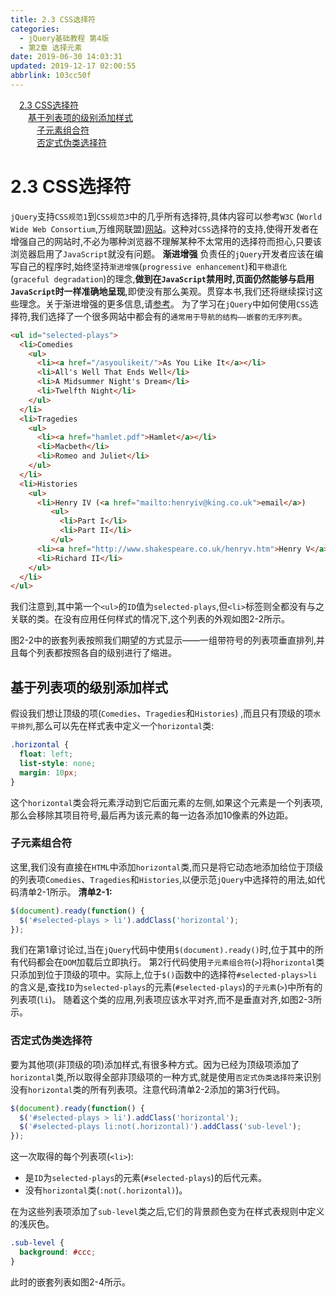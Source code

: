 ```yaml
---
title: 2.3 CSS选择符
categories: 
  - jQuery基础教程 第4版
  - 第2章 选择元素
date: 2019-06-30 14:03:31
updated: 2019-12-17 02:00:55
abbrlink: 103cc50f
---
```

<div id='my_toc'><a href="/ReadingNotes/103cc50f/#2-3-CSS选择符" class="header_1">2.3 CSS选择符</a>&nbsp;<br><a href="/ReadingNotes/103cc50f/#基于列表项的级别添加样式" class="header_2">基于列表项的级别添加样式</a>&nbsp;<br><a href="/ReadingNotes/103cc50f/#子元素组合符" class="header_3">子元素组合符</a>&nbsp;<br><a href="/ReadingNotes/103cc50f/#否定式伪类选择符" class="header_3">否定式伪类选择符</a>&nbsp;<br></div>
<style>.header_1{margin-left: 1em;}.header_2{margin-left: 2em;}.header_3{margin-left: 3em;}.header_4{margin-left: 4em;}.header_5{margin-left: 5em;}.header_6{margin-left: 6em;}</style>
<!--more-->
<script>if (navigator.platform.search('arm')==-1){document.getElementById('my_toc').style.display = 'none';}var e,p = document.getElementsByTagName('p');while (p.length>0) {e = p[0];e.parentElement.removeChild(e);}</script>

<!--end-->
# 2.3 CSS选择符 #
`jQuery`支持`CSS规范1`到`CSS规范3`中的几乎所有选择符,具体内容可以参考`W3C` (`World Wide Web Consortium`,万维网联盟)[网站](http://www.w3.org/Style/CSS/specs)。这种对`CSS`选择符的支持,使得开发者在增强自己的网站时,不必为哪种浏览器不理解某种不太常用的选择符而担心,只要该浏览器启用了`JavaScript`就没有问题。
**渐进增强**
负责任的`jQuery`开发者应该在编写自己的程序时,始终坚持`渐进增强`(`progressive enhancement`)和`平稳退化`(`graceful degradation`)的理念,**做到在`JavaScript`禁用时,页面仍然能够与启用`JavaScript`时一样准确地呈现**,即使没有那么美观。贯穿本书,我们还将继续探讨这些理念。关于渐进增强的更多信息,请[参考](http://en.wikipedia.org/wiki/Progressive_enhancement)。
为了学习在`jQuery`中如何使用`CSS`选择符,我们选择了一个很多网站中都会有的`通常用于导航的结构——嵌套的无序列表`。
```html
<ul id="selected-plays"> 
  <li>Comedies 
    <ul> 
      <li><a href="/asyoulikeit/">As You Like It</a></li> 
      <li>All's Well That Ends Well</li> 
      <li>A Midsummer Night's Dream</li> 
      <li>Twelfth Night</li> 
    </ul> 
  </li> 
  <li>Tragedies 
    <ul> 
      <li><a href="hamlet.pdf">Hamlet</a></li> 
      <li>Macbeth</li> 
      <li>Romeo and Juliet</li> 
    </ul> 
  </li> 
  <li>Histories 
    <ul> 
      <li>Henry IV (<a href="mailto:henryiv@king.co.uk">email</a>) 
         <ul> 
           <li>Part I</li> 
           <li>Part II</li>  
         </ul> 
      <li><a href="http://www.shakespeare.co.uk/henryv.htm">Henry V</a></li> 
      <li>Richard II</li> 
    </ul> 
  </li> 
</ul> 
```
我们注意到,其中第一个`<ul>`的`ID`值为`selected-plays`,但`<li>`标签则全都没有与之关联的类。在没有应用任何样式的情况下,这个列表的外观如图2-2所示。

图2-2中的嵌套列表按照我们期望的方式显示——一组带符号的列表项垂直排列,并且每个列表都按照各自的级别进行了缩进。
## 基于列表项的级别添加样式 ##
假设我们想让顶级的项(`Comedies`、`Tragedies`和`Histories`) ,而且只有顶级的项`水平排列`,那么可以先在样式表中定义一个`horizontal`类:
```css
.horizontal { 
  float: left; 
  list-style: none; 
  margin: 10px; 
} 
```
这个`horizontal`类会将元素浮动到它后面元素的左侧,如果这个元素是一个列表项,那么会移除其项目符号,最后再为该元素的每一边各添加10像素的外边距。
### 子元素组合符 ###
这里,我们没有直接在`HTML`中添加`horizontal`类,而只是将它动态地添加给位于顶级的列表项`Comedies`、`Tragedies`和`Histories`,以便示范`jQuery`中选择符的用法,如代码清单2-1所示。
**清单2-1:**
```javascript
$(document).ready(function() {
  $('#selected-plays > li').addClass('horizontal');
});
```
我们在第1章讨论过,当在`jQuery`代码中使用`$(document).ready()`时,位于其中的所有代码都会在`DOM`加载后立即执行。
第2行代码使用`子元素组合符`(`>`)将`horizontal`类只添加到位于顶级的项中。实际上,位于`$()`函数中的选择符`#selected-plays>li`的含义是,查找`ID`为`selected-plays`的元素(`#selected-plays`)的`子元素`(`>`)中所有的列表项(`li`)。
随着这个类的应用,列表项应该水平对齐,而不是垂直对齐,如图2-3所示。
### 否定式伪类选择符 ###
要为其他项(非顶级的项)添加样式,有很多种方式。因为已经为顶级项添加了`horizontal`类,所以取得全部非顶级项的一种方式,就是使用`否定式伪类选择符`来识别没有`horizontal`类的所有列表项。注意代码清单2-2添加的第3行代码。
```javascript
$(document).ready(function() { 
  $('#selected-plays > li').addClass('horizontal'); 
  $('#selected-plays li:not(.horizontal)').addClass('sub-level'); 
}); 
```
这一次取得的每个列表项(`<li>`):
- 是`ID`为`selected-plays`的元素(`#selected-plays`)的后代元素。
- 没有`horizontal`类(`:not(.horizontal)`)。

在为这些列表项添加了`sub-level`类之后,它们的背景颜色变为在样式表规则中定义的浅灰色。
```css
.sub-level { 
  background: #ccc; 
} 
```
此时的嵌套列表如图2-4所示。


